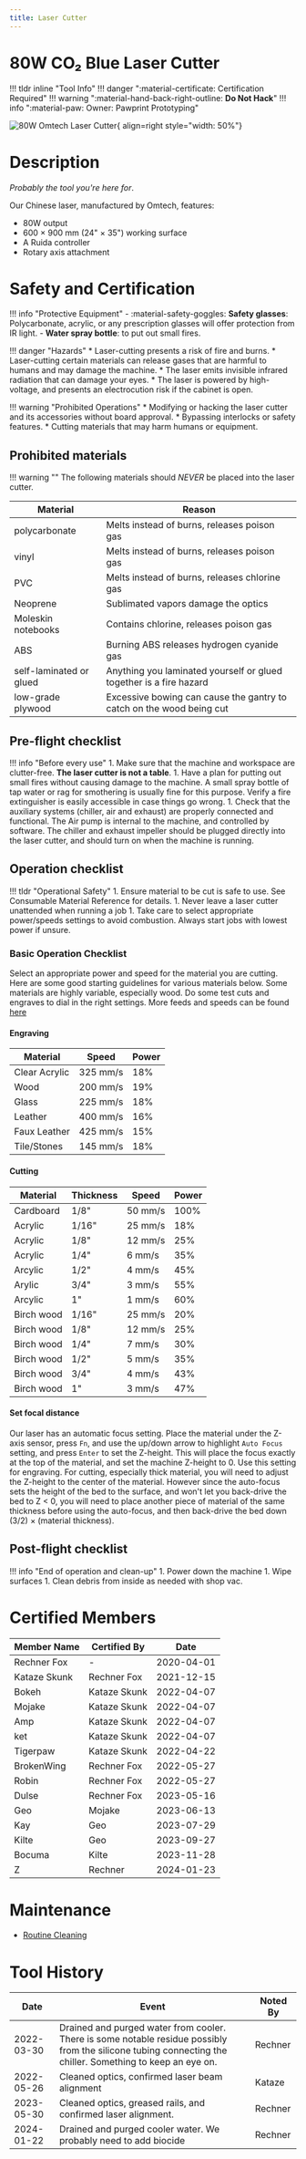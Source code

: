 ```yaml
---
title: Laser Cutter
---
```


# 80W CO₂ Blue Laser Cutter

!!! tldr inline "Tool Info"
    !!! danger ":material-certificate: Certification Required"
    !!! warning ":material-hand-back-right-outline: __Do Not Hack__"
    !!! info ":material-paw: Owner: Pawprint Prototyping"

![80W Omtech Laser Cutter](/img/80w-laser.jpg){ align=right style="width: 50%"}

# Description

_Probably the tool you're here for_.

Our Chinese laser, manufactured by Omtech, features:

* 80W output
* 600 &times; 900 mm (24" &times; 35") working surface
* A Ruida controller
* Rotary axis attachment

# Safety and Certification

!!! info "Protective Equipment"
    - :material-safety-goggles: **Safety glasses**:  Polycarbonate, acrylic, or any prescription glasses
    will offer protection from IR light.
    - **Water spray bottle**: to put out small fires.

!!! danger "Hazards"
    * Laser-cutting presents a risk of fire and burns.
    * Laser-cutting certain materials can release gases that are harmful to humans and may damage the machine.
    * The laser emits invisible infrared radiation that can damage your eyes.
    * The laser is powered by high-voltage, and presents an electrocution risk if the cabinet is open.

!!! warning "Prohibited Operations"
    * Modifying or hacking the laser cutter and its accessories without board approval.
    * Bypassing interlocks or safety features.
    * Cutting materials that may harm humans or equipment.
    
## Prohibited materials

!!! warning ""
    The following materials should _NEVER_ be placed into the laser cutter.

|Material|Reason|
|--------|------|
|polycarbonate|Melts instead of burns, releases poison gas|
|vinyl|Melts instead of burns, releases poison gas|
|PVC|Melts instead of burns, releases chlorine gas|
|Neoprene|Sublimated vapors damage the optics|
|Moleskin notebooks|Contains chlorine, releases poison gas|
|ABS|Burning ABS releases hydrogen cyanide gas|
|self-laminated or glued|Anything you laminated yourself or glued together is a fire hazard|
|low-grade plywood|Excessive bowing can cause the gantry to catch on the wood being cut|

## Pre-flight checklist

!!! info "Before every use"
    1. Make sure that the machine and workspace are clutter-free.  **The laser cutter is not a table**.
    1. Have a plan for putting out small fires without causing damage to the machine.  A small spray bottle of tap water
      or rag for smothering is usually fine for this purpose.  Verify a fire extinguisher is easily accessible in case
      things go wrong.
    1. Check that the auxiliary systems (chiller, air and exhaust) are properly connected and functional.  The Air pump
      is internal to the machine, and controlled by software. The chiller and exhaust impeller should be plugged
      directly into the laser cutter, and should turn on when the machine is running.


## Operation checklist

!!! tldr "Operational Safety"
    1. Ensure material to be cut is safe to use. See Consumable Material Reference for details.
    1. Never leave a laser cutter unattended when running a job
    1. Take care to select appropriate power/speeds settings to avoid combustion. Always start jobs with lowest power
       if unsure.

### Basic Operation Checklist

Select an appropriate power and speed for the material you are cutting.  Here are some good starting guidelines for various materials below.  Some materials are highly variable, especially wood.  Do some test cuts and engraves to dial in the right settings.  More feeds and speeds can be found [here](https://cdn.shopifycdn.net/s/files/1/0280/0012/4993/files/Average_Parameter_Settings.pdf.pdf?v=1632564433)

#### Engraving

|Material  |  Speed  |  Power  |
|----------|---------|---------|
|Clear Acrylic| 325 mm/s | 18% |
|Wood| 200 mm/s | 19%  |
|Glass| 225 mm/s | 18% |
|Leather| 400 mm/s | 16% |
|Faux Leather| 425 mm/s | 15% |
|Tile/Stones|  145 mm/s | 18% |

#### Cutting

| Material    | Thickness | Speed  | Power |
|-------------|-----------|--------|-------|
| Cardboard   | 1/8"      | 50 mm/s| 100%  |
| Acrylic     | 1/16"     | 25 mm/s| 18%   |
| Acrylic     | 1/8"      | 12 mm/s| 25%   |
| Acrylic     | 1/4"      | 6 mm/s | 35%   |
| Arcylic     | 1/2"      | 4 mm/s | 45%   |
| Arylic      | 3/4"      | 3 mm/s | 55%   |
| Arcylic     | 1"        | 1 mm/s | 60%   |
| Birch wood  | 1/16"     | 25 mm/s| 20%   |
| Birch wood  | 1/8"      | 12 mm/s| 25%   |
| Birch wood  | 1/4"      | 7 mm/s | 30%   |
| Birch wood  | 1/2"      | 5 mm/s | 35%   |
| Birch wood  | 3/4"      | 4 mm/s | 43%   |
| Birch wood  | 1"        | 3 mm/s | 47%   |


#### Set focal distance

Our laser has an automatic focus setting. Place the material under the Z-axis sensor, press `Fn`, and use the up/down arrow to highlight `Auto Focus` setting, and press `Enter` to set the Z-height.  This will place the focus exactly at the top of the material, and set the machine Z-height to 0.  Use this setting for engraving.  For cutting, especially thick material, you will need to adjust the Z-height to the center of the material.  However since the auto-focus sets the height of the bed to the surface, and won't let you back-drive the bed to Z < 0, you will need to place another piece of material of the same thickness before using the auto-focus, and then back-drive the bed down (3/2) × (material thickness).


## Post-flight checklist

!!! info "End of operation and clean-up"
    1. Power down the machine
    1. Wipe surfaces
    1. Clean debris from inside as needed with shop vac.

# Certified Members

|Member Name | Certified By | Date           |
|------------|--------------|----------------|
|Rechner Fox | -            | 2020-04-01     |
|Kataze Skunk| Rechner Fox  | 2021-12-15     |
|Bokeh       | Kataze Skunk | 2022-04-07     |
|Mojake      | Kataze Skunk | 2022-04-07     |
|Amp         | Kataze Skunk | 2022-04-07     |
|ket         | Kataze Skunk | 2022-04-07     |
|Tigerpaw    | Kataze Skunk | 2022-04-22     |
|BrokenWing  | Rechner Fox  | 2022-05-27     |
|Robin       | Rechner Fox  | 2022-05-27     |
|Dulse       | Rechner Fox  | 2023-05-16     |
|Geo         | Mojake       | 2023-06-13     |
|Kay         | Geo          | 2023-07-29     |
|Kilte       | Geo          | 2023-09-27     |
|Bocuma      | Kilte        | 2023-11-28     |
|Z           | Rechner      | 2024-01-23     |


# Maintenance

* [Routine Cleaning](https://www.youtube.com/watch?v=aJEYHZ4Uurc)


# Tool History

|Date | Event | Noted By |
|-----|-------|-------|
|2022-03-30 | Drained and purged water from cooler.  There is some notable residue possibly from the silicone tubing connecting the chiller.  Something to keep an eye on.| Rechner
|2022-05-26 | Cleaned optics, confirmed laser beam alignment| Kataze
|2023-05-30 | Cleaned optics, greased rails, and confirmed laser alignment. | Rechner
|2024-01-22 | Drained and purged cooler water.  We probably need to add biocide | Rechner
